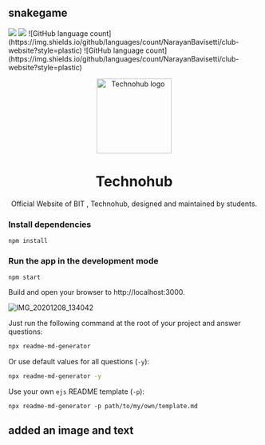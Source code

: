 ## snakegame

 <img src="https://img.shields.io/npm/v/snakegame.svg?orange=blue" />
<img src=" https://img.shields.io/badge/Front--end-React.js-orange">
![GitHub language count](https://img.shields.io/github/languages/count/NarayanBavisetti/club-website?style=plastic)
![GitHub language count](https://img.shields.io/github/languages/count/NarayanBavisetti/club-website?style=plastic)

<p align="center">
    <a href="https://snakegame.github.io/" target="_blank"><img alt="Technohub logo" title="CSI" src="https://img.collegedekhocdn.com/media/img/institute/logo/Bhilai-Institute-Of-Technology_logo_BITLOGO.jpg" width="150"></a>
</p>

<h1 align="center">Technohub</h1>
<p align="center">Official Website of BIT , Technohub, designed and maintained by students.</p>


### Install dependencies
```
npm install
```
### Run the app in the development mode

```
npm start
```
Build and open your browser to http://localhost:3000.

 


![IMG_20201208_134042](https://user-images.githubusercontent.com/72156168/101497799-5db33980-3991-11eb-9b9f-fa326bc17ba8.jpg)


Just run the following command at the root of your project and answer questions:

```sh
npx readme-md-generator
```

Or use default values for all questions (`-y`):

```sh
npx readme-md-generator -y
```

Use your own `ejs` README template (`-p`):

```
npx readme-md-generator -p path/to/my/own/template.md
```

## added an image and text
